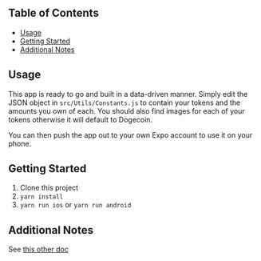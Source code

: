 ## Table of Contents

* [Usage](#usage)
* [Getting Started](#getting-started)
* [Additional Notes](#additional-notes)

## Usage

This app is ready to go and built in a data-driven manner. Simply edit the JSON object in `src/Utils/Constants.js` to contain your tokens and the amounts you own of each. You should also find images for each of your tokens otherwise it will default to Dogecoin. 

You can then push the app out to your own Expo account to use it on your phone.

## Getting Started

1. Clone this project
2. `yarn install`
3. `yarn run ios` or `yarn run android`

## Additional Notes
See [this other doc](docs/create-react-native-README.MD)